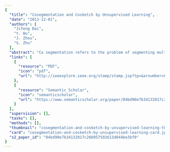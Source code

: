 ```yaml
---
{
  "title": "Cosegmentation and Cosketch by Unsupervised Learning",
  "date": "2013-12-01",
  "authors": [
    "Jifeng Dai",
    "Y. Wu",
    "J. Zhou",
    "S. Zhu"
  ],
  "abstract": "Co segmentation refers to the problem of segmenting multiple images simultaneously by exploiting the similarities between the foreground and background regions in these images. The key issue in co segmentation is to align common objects between these images. To address this issue, we propose an unsupervised learning framework for co segmentation, by coupling co segmentation with what we call ``co sketch''. The goal of co sketch is to automatically discover a codebook of deformable shape templates shared by the input images. These shape templates capture distinct image patterns and each template is matched to similar image patches in different images. Thus the co sketch of the images helps to align foreground objects, thereby providing crucial information for co segmentation. We present a statistical model whose energy function couples co sketch and co segmentation. We then present an unsupervised learning algorithm that performs co sketch and co segmentation by energy minimization. Experiments show that our method outperforms state of the art methods for co segmentation on the challenging MSRC and iciest datasets. We also illustrate our method on a new dataset called Coseg-Rep where co segmentation can be performed within a single image with repetitive patterns.",
  "links": [
    {
      "resource": "PDF",
      "icon": "pdf",
      "url": "http://ieeexplore.ieee.org/stamp/stamp.jsp?tp=&arnumber=6751272"
    },
    {
      "resource": "Semantic Scholar",
      "icon": "semanticscholar",
      "url": "https://www.semanticscholar.org/paper/04bd90e7b34132017c260957592613d044be3bf0"
    }
  ],
  "supervision": [],
  "tasks": [],
  "methods": [],
  "thumbnail": "cosegmentation-and-cosketch-by-unsupervised-learning-thumb.jpg",
  "card": "cosegmentation-and-cosketch-by-unsupervised-learning-card.jpg",
  "s2_paper_id": "04bd90e7b34132017c260957592613d044be3bf0"
}
---
```


